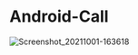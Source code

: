 # Android-Call
![Screenshot_20211001-163618](https://user-images.githubusercontent.com/86973880/135610421-e9a17f04-e7cc-43ac-8ebe-5c971588836f.jpg)
